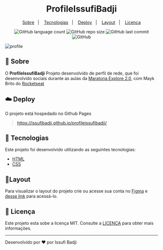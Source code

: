 
<h1 align="center" color=" ">
   ProfileIssufiBadji
</h1>

<p align="center">
    <a href="#book-sobre">Sobre</a>&nbsp;&nbsp;&nbsp;|&nbsp;&nbsp;&nbsp;
    <a href="#rocket-tecnologias">Tecnologias</a>&nbsp;&nbsp;&nbsp;|&nbsp;&nbsp;&nbsp;
    <a href="#cloud-deploy">Deploy</a>&nbsp;&nbsp;&nbsp;|&nbsp;&nbsp;&nbsp;
    <a href="#layout">Layout</a>&nbsp;&nbsp;&nbsp;|&nbsp;&nbsp;&nbsp;
    <a href="#memo-licença">Licença</a>
</p>

<p align="center">
   
<img alt="GitHub language count" src="https://img.shields.io/github/languages/count/issufibadji/profileissufibadji?style=flat-square">

<img alt="GitHub repo size" src="https://img.shields.io/github/repo-size/issufibadji/profileissufibadji?style=flat-square">

<img alt="GitHub last commit" src="https://img.shields.io/github/last-commit/issufibadji/profileissufibadji?style=flat-square">

<img alt="GitHub" src="https://img.shields.io/github/license/issufibadji/profileissufibadji?style=flat-square">
</p>

 ![profile](https://user-images.githubusercontent.com/45535344/177531360-e6b931e1-2652-432e-b6a5-d6645a92b12e.gif)
 
## :book: Sobre
O **ProfileIssufiBadji**
 Projeto desenvolvido de perfil de rede, que foi desenvolvido sociais durante as aulas da [Maratona Explore 2.0](https://evento.rocketseat.com.br/maratona-explorer/episodios/explorer/aula-1/edicao/2), com Mayk   Brito do [Rocketseat](https://www.rocketseat.com.br/)

## :cloud: Deploy
O projeto está hospedado no Github Pages
>https://issufibadji.github.io/profileissufibadji/

## :rocket: Tecnologias
Este projeto foi desenvolvido utilizando as seguintes tecnologias:

- [HTML]()
- [CSS]()


## 🔖Layout
Para visualizar o layout do projeto crie ou acesse sua conta no [Figma](https://figma.com) e [desse link](https://www.figma.com/file/j8Fe7AGabn3hX2OCVLTB3i/Rocket-Links---Maratona-Explorer-2.0-(Community)?node-id=24%3A2) para acessá-lo.

## :memo: Licença
Este projeto esta sobe a licença MIT. Consulte a [LICENÇA](https://github.com/issufibadji/ClinicaDoutorDelfim/blob/master/LICENSE) para obter mais informações.

---

Desenvolvido por :heart: por Issufi Badji








